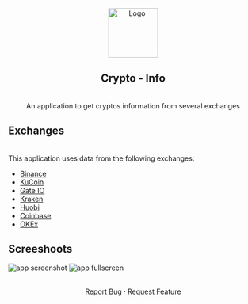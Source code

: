 <div align="center">
  <a href="https://github.com/JavierColmenares/Crypto-Info">
    <img src="https://user-images.githubusercontent.com/59014683/149762993-76aa8ff1-6f93-4723-b162-a14093e1c18d.png" alt="Logo" width="100" height="100">
  </a>

  <h2 align="center">Crypto - Info</h2>

  <p align="center">
    <br />
    An application to get cryptos information from several exchanges
    <br />
  </p>
</div>

<div>
  <h2>Exchanges</h2>
  <p>
    <br />
    This application uses data from the following exchanges:
    <br />
  </p>
  <ul>
    <li><a href="https://www.binance.com/">Binance</a></li>
    <li><a href="https://www.kucoin.com/">KuCoin</a></li>
    <li><a href="https://www.gate.io/">Gate IO</a></li>
    <li><a href="https://www.kraken.com/">Kraken</a></li>
    <li><a href="https://www.huobi.com/">Huobi</a></li>
    <li><a href="https://www.coinbase.com/">Coinbase</a></li>
    <li><a href="https://www.okex.com/">OKEx</a></li>
  </ul>
</div>

<div>
  <h2>Screeshoots</h2>
</div>

![app  screenshot](https://user-images.githubusercontent.com/59014683/149761856-7c1cae2f-3241-4dbb-b441-f534149d7524.png)
![app fullscreen](https://user-images.githubusercontent.com/59014683/149761860-58bc8330-4f7b-493a-8dd8-aac08926b170.png)

<p align="center">
  <br />
  <a href="https://github.com/JavierColmenares/Crypto-Info/issues">Report Bug</a>
  ·
  <a href="https://github.com/JavierColmenares/Crypto-Info/issues">Request Feature</a>
</p>
